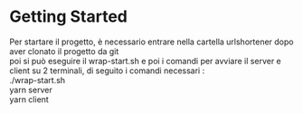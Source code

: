 # Getting Started

Per startare il progetto, è necessario entrare nella cartella urlshortener dopo aver clonato il progetto da git \
poi si può eseguire il wrap-start.sh e poi i comandi per avviare il server e client su 2 terminali, di seguito i comandi necessari : \
./wrap-start.sh \
yarn server \
yarn client
